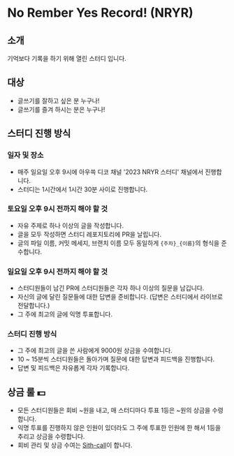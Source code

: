# No Rember Yes Record! (NRYR)

## 소개
기억보다 기록을 하기 위해 열린 스터디 입니다.

## 대상
- 글쓰기를 잘하고 싶은 분 누구나!
- 글쓰기를 즐겨 하시는 분은 누구나!

## 스터디 진행 방식

### 일자 및 장소
- 매주 일요일 오후 9시에 아우쓱 디코 채널 '2023 NRYR 스터디' 채널에서 진행합니다.
- 스터디는 1시간에서 1시간 30분 사이로 진행합니다.

### 토요일 오후 9시 전까지 해야 할 것
- 자유 주제로 하나 이상의 글을 작성합니다.
- 글을 모두 작성하면 스터디 레포지토리에 PR을 날립니다. 
- 글의 파일 이름, 커밋 메세지, 브랜치 이름 모두 동일하게 `{주차}_{이름}`의 형식을 준수합니다.

### 일요일 오후 9시 전까지 해야 할 것
- 스터디원들이 남긴 PR에 스터디원들은 각자 하나 이상의 질문을 남깁니다.
- 자신의 글에 달린 질문들에 대한 답변을 준비합니다. (답변은 스터디에서 라이브로 전달합니다.)
- 그 주에 최고의 글에 익명 투표합니다. 

### 스터디 진행 방식
- 그 주에 최고의 글을 쓴 사람에게 9000원 상금을 수여합니다.
- 10 ~ 15분씩 스터디원들은 돌아가며 질문에 대한 답변과 피드백을 진행합니다.
- 답변 및 피드백은 자유롭게 각자 기록합니다.

## 상금 룰 💵
- 모든 스터디원들은 회비 ~원을 내고, 매 스터디마다 투표 1등은 ~원의 상금을 수령합니다.
- 익명 투표를 진행하지 않은 인원이 있더라도 그 주에 투표한 인원에 한 해서 1등을 추리고 상금을 수령합니다.
- 회비 관리 및 상금 수여는 [Sith-call](https://github.com/Sith-call)이 합니다.
